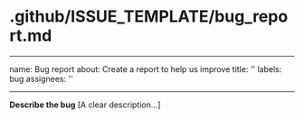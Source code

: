 # .github/ISSUE_TEMPLATE/bug_report.md
---
name: Bug report
about: Create a report to help us improve
title: ''
labels: bug
assignees: ''

---

**Describe the bug**
[A clear description...]